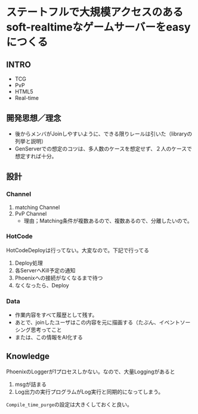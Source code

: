 # ステートフルで大規模アクセスのあるsoft-realtimeなゲームサーバーをeasyにつくる

## INTRO

- TCG
- PvP
- HTML5
- Real-time



## 開発思想／理念

- 後からメンバがJoinしやすいように、できる限りレールは引いた（libraryの列挙と説明）
- GenServerでの想定のコツは、多人数のケースを想定せず、２人のケースで想定すれば十分。

## 設計

### Channel

1. matching Channel
2. PvP Channel
   - 理由；Matching条件が複数あるので、複数あるので、分離したいので。



### HotCode

HotCodeDeployは行ってない。大変なので。下記で行ってる

1. Deploy処理
2. 各ServerへKill予定の通知
3. Phoenixへの接続がなくなるまで待つ
4. なくなったら、Deploy



### Data

- 作業内容をすべて履歴として残す。
- あとで、joinしたユーザはこの内容を元に描画する（たぶん、イベントソーシング思考ってこと
- または、この情報をAI化する



## Knowledge

PhoenixのLoggerが1プロセスしかない。なので、大量Loggingがあると

1. msgが詰まる
2. Log出力の実行プログラムがLog実行と同期的になってしまう。

`Compile_time_purge`の設定は大きくしておくと良い。




